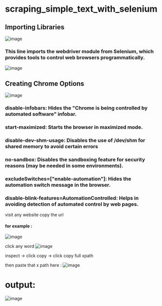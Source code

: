 # scraping_simple_text_with_selenium

## Importing Libraries
![image](https://github.com/user-attachments/assets/945935f9-af88-4e09-835e-9dfe69d7b97e)

### This line imports the **webdriver** module from Selenium, which provides tools to control web browsers programmatically.

![image](https://github.com/user-attachments/assets/3032b36b-709b-410d-bf35-753e852778e5)

## Creating Chrome Options
![image](https://github.com/user-attachments/assets/fa56a4a0-59ba-41b7-81f6-7a1c4b2c37c7)

### disable-infobars: Hides the "Chrome is being controlled by automated software" infobar.

### start-maximized: Starts the browser in maximized mode.

### disable-dev-shm-usage: Disables the use of /dev/shm for shared memory to avoid certain errors

### no-sandbox: Disables the sandboxing feature for security reasons (may be needed in some environments).

### excludeSwitches=["enable-automation"]: Hides the automation switch message in the browser.

### disable-blink-features=AutomationControlled: Helps in avoiding detection of automated control by web pages.

visit any website copy the url

#### for example :
![image](https://github.com/user-attachments/assets/d10ff78a-e078-4d64-a2d1-c766e7320aa6)

click any word
![image](https://github.com/user-attachments/assets/cc11a6f1-2a59-4e30-b87c-aef19fac24ee)

inspect -> click copy -> click copy full xpath

then paste that x path here :
![image](https://github.com/user-attachments/assets/6607a09a-57f9-4a11-94ac-144f72f5347d)

# output:
![image](https://github.com/user-attachments/assets/0b586819-f875-43ee-8afd-bbc1719e75b9)








